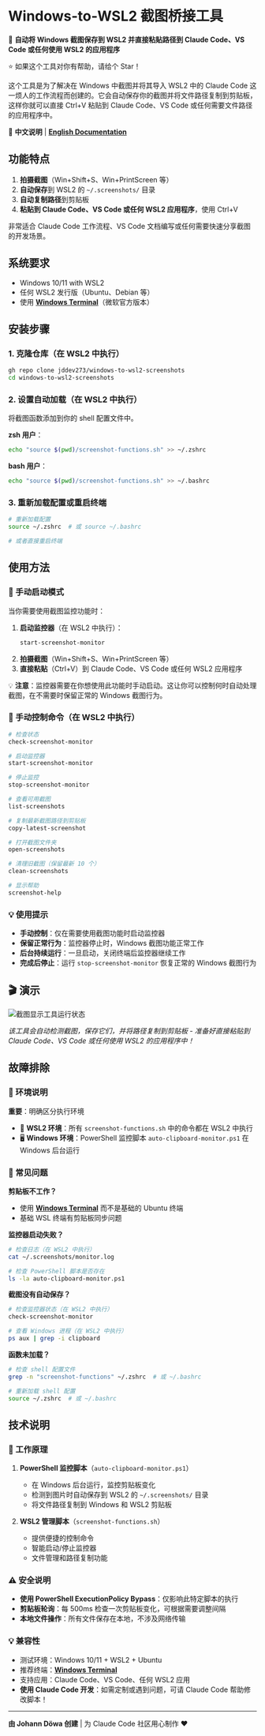 # Windows-to-WSL2 截图桥接工具

🚀 **自动将 Windows 截图保存到 WSL2 并直接粘贴路径到 Claude Code、VS Code 或任何使用 WSL2 的应用程序**

⭐ 如果这个工具对你有帮助，请给个 Star！

这个工具是为了解决在 Windows 中截图并将其导入 WSL2 中的 Claude Code 这一烦人的工作流程而创建的。它会自动保存你的截图并将文件路径复制到剪贴板，这样你就可以直接 Ctrl+V 粘贴到 Claude Code、VS Code 或任何需要文件路径的应用程序中。

📖 **中文说明** | **[English Documentation](README.md)**

## 功能特点

1. **拍摄截图**（Win+Shift+S、Win+PrintScreen 等）
2. **自动保存**到 WSL2 的 `~/.screenshots/` 目录
3. **自动复制路径**到剪贴板
4. **粘贴到 Claude Code、VS Code 或任何 WSL2 应用程序**，使用 Ctrl+V

非常适合 Claude Code 工作流程、VS Code 文档编写或任何需要快速分享截图的开发场景。

## 系统要求

- Windows 10/11 with WSL2
- 任何 WSL2 发行版（Ubuntu、Debian 等）
- 使用 **[Windows Terminal](https://apps.microsoft.com/detail/9n0dx20hk701)**（微软官方版本）

## 安装步骤

### 1. 克隆仓库（在 WSL2 中执行）

```bash
gh repo clone jddev273/windows-to-wsl2-screenshots
cd windows-to-wsl2-screenshots
```

### 2. 设置自动加载（在 WSL2 中执行）

将截图函数添加到你的 shell 配置文件中。

**zsh 用户**：
```bash
echo "source $(pwd)/screenshot-functions.sh" >> ~/.zshrc
```

**bash 用户**：
```bash
echo "source $(pwd)/screenshot-functions.sh" >> ~/.bashrc
```

### 3. 重新加载配置或重启终端

```bash
# 重新加载配置
source ~/.zshrc  # 或 source ~/.bashrc

# 或者直接重启终端
```

## 使用方法

### 🚀 手动启动模式

当你需要使用截图监控功能时：

1. **启动监控器**（在 WSL2 中执行）：
   ```bash
   start-screenshot-monitor
   ```
2. **拍摄截图**（Win+Shift+S、Win+PrintScreen 等）
3. **直接粘贴**（Ctrl+V）到 Claude Code、VS Code 或任何 WSL2 应用程序

💡 **注意**：监控器需要在你想使用此功能时手动启动。这让你可以控制何时自动处理截图，在不需要时保留正常的 Windows 截图行为。

### 🔧 手动控制命令（在 WSL2 中执行）

```bash
# 检查状态
check-screenshot-monitor

# 启动监控器
start-screenshot-monitor

# 停止监控
stop-screenshot-monitor

# 查看可用截图
list-screenshots

# 复制最新截图路径到剪贴板
copy-latest-screenshot

# 打开截图文件夹
open-screenshots

# 清理旧截图（保留最新 10 个）
clean-screenshots

# 显示帮助
screenshot-help
```

### 💡 使用提示

- **手动控制**：仅在需要使用截图功能时启动监控器
- **保留正常行为**：监控器停止时，Windows 截图功能正常工作
- **后台持续运行**：一旦启动，关闭终端后监控器继续工作
- **完成后停止**：运行 `stop-screenshot-monitor` 恢复正常的 Windows 截图行为

## 🎬 演示

![截图显示工具运行状态](demo-screenshot.png)

*该工具会自动检测截图，保存它们，并将路径复制到剪贴板 - 准备好直接粘贴到 Claude Code、VS Code 或任何使用 WSL2 的应用程序中！*

## 故障排除

### 🔧 环境说明

**重要**：明确区分执行环境
- 📁 **WSL2 环境**：所有 `screenshot-functions.sh` 中的命令都在 WSL2 中执行
- 🖥️ **Windows 环境**：PowerShell 监控脚本 `auto-clipboard-monitor.ps1` 在 Windows 后台运行

### 🚨 常见问题

**剪贴板不工作？**
- 使用 **[Windows Terminal](https://apps.microsoft.com/detail/9n0dx20hk701)** 而不是基础的 Ubuntu 终端
- 基础 WSL 终端有剪贴板同步问题

**监控器启动失败？**
```bash
# 检查日志（在 WSL2 中执行）
cat ~/.screenshots/monitor.log

# 检查 PowerShell 脚本是否存在
ls -la auto-clipboard-monitor.ps1
```

**截图没有自动保存？**
```bash
# 检查监控器状态（在 WSL2 中执行）
check-screenshot-monitor

# 查看 Windows 进程（在 WSL2 中执行）
ps aux | grep -i clipboard
```

**函数未加载？**
```bash
# 检查 shell 配置文件
grep -n "screenshot-functions" ~/.zshrc  # 或 ~/.bashrc

# 重新加载 shell 配置
source ~/.zshrc  # 或 ~/.bashrc
```

## 技术说明

### 🔧 工作原理

1. **PowerShell 监控脚本**（`auto-clipboard-monitor.ps1`）
   - 在 Windows 后台运行，监控剪贴板变化
   - 检测到图片时自动保存到 WSL2 的 `~/.screenshots/` 目录
   - 将文件路径复制到 Windows 和 WSL2 剪贴板

2. **WSL2 管理脚本**（`screenshot-functions.sh`）
   - 提供便捷的控制命令
   - 智能启动/停止监控器
   - 文件管理和路径复制功能

### ⚠️ 安全说明

- **使用 PowerShell ExecutionPolicy Bypass**：仅影响此特定脚本的执行
- **剪贴板轮询**：每 500ms 检查一次剪贴板变化，可根据需要调整间隔
- **本地文件操作**：所有文件保存在本地，不涉及网络传输

### 💡 兼容性

- 测试环境：Windows 10/11 + WSL2 + Ubuntu
- 推荐终端：**[Windows Terminal](https://apps.microsoft.com/detail/9n0dx20hk701)**
- 支持应用：Claude Code、VS Code、任何 WSL2 应用
- **使用 Claude Code 开发**：如需定制或遇到问题，可请 Claude Code 帮助修改脚本！

---

**由 Johann Döwa 创建** | 为 Claude Code 社区用心制作 ❤️